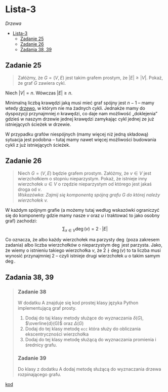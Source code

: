 # Lista-3
*Drzewa*

- [Lista-3](#lista-3)
  - [Zadanie 25](#zadanie-25)
  - [Zadanie 26](#zadanie-26)
  - [Zadania 38, 39](#zadania-38-39)

## Zadanie 25

> Załóżmy, że $G = (V, E)$ jest takim grafem prostym, że $|E| \ge |V|$. Pokaż, że graf $G$ zawiera
cykl.

Niech $|V| = n$. Wówczas $|E| \ge n$.

Minimalną liczbą krawędzi jaką musi mieć graf spójny jest $n-1$ – mamy wtedy [drzewo](../../wyk/2020-03-18/2020-03-18.md), w którym nie ma żadnych cykli. Jednakże mamy do dyspozycji przynajmniej $n$ krawędzi, co daje nam możliwość „doklejenia” gdzieś w naszym drzewie jednej krawędzi zamykając cykl jednej ze już istniejących ścieżek w drzewie.

W przypadku grafów niespójnych (mamy więcej niż jedną składową) sytuacja jest podobna – tutaj mamy nawet więcej możliwości budowania cykli z już istniejących ścieżek.

## Zadanie 26

> Niech $G = (V, E)$ będzie grafem prostym. Załóżmy, że $v \in V$ jest wierzchołkiem o stopniu nieparzystym. Pokaż, że istnieje inny wierzchołek $u \in V$ o rzędzie nieparzystym od którego jest jakaś droga od $v$.\
> *Wskazówka: Zajmij się komponentą spójną grafu G do której należy wierzchołek v.*

W każdym spójnym grafie (a możemy tutaj według wskazówki ograniczyć się do komponenty gdzie mamy nasze $v$ oraz $u$ i traktować to jako osobny graf) zachodzi:
$$
\sum_{x \in V} \deg(v) = 2\cdot|E|
$$

Co oznacza, że albo każdy wierzchołek ma parzysty $\deg$ (poza zakresem zadania) albo liczba wierzchołków o nieparzystym $\deg$ jest parzysta. Jako, że wiemy o istnieniu takiego wierzchołka $v$, że $2 \nmid \deg(v)$ to ta liczba musi wynosić przynajmniej $2$ – czyli istnieje drugi wierzchołek $u$ o takim samym $\deg$.

## Zadania 38, 39

> ### Zadanie 38
> W dodatku A znajduje się kod prostej klasy języka Python implementującą graf prosty.
>
> 1. Dodaj do taj klasy metody służące do wyznaczania $\delta(G)$, $\overline{d}(G)$ oraz $\Delta(G)$
> 2. Dodaj do tej klasy metodę `ecc` która służy do obliczania ekscentryczności wierzchołka
> 3. Dodaj do tej klasy metodę służącą do wyznaczania promienia i średnicy grafu.
>
> ### Zadanie 39
> Do klasy z dodatku A dodaj metodę służącą do wyznaczania drzewa rozpinającego grafu.

[kod](ex-38-39.py)
